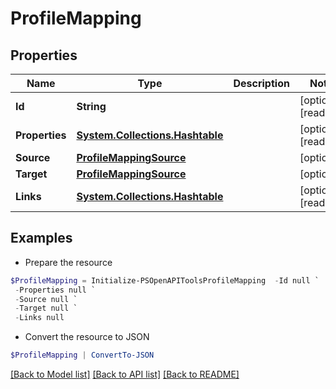 # ProfileMapping
## Properties

Name | Type | Description | Notes
------------ | ------------- | ------------- | -------------
**Id** | **String** |  | [optional] [readonly] 
**Properties** | [**System.Collections.Hashtable**](ProfileMappingProperty.md) |  | [optional] [readonly] 
**Source** | [**ProfileMappingSource**](ProfileMappingSource.md) |  | [optional] 
**Target** | [**ProfileMappingSource**](ProfileMappingSource.md) |  | [optional] 
**Links** | [**System.Collections.Hashtable**](SystemCollectionsHashtable.md) |  | [optional] [readonly] 

## Examples

- Prepare the resource
```powershell
$ProfileMapping = Initialize-PSOpenAPIToolsProfileMapping  -Id null `
 -Properties null `
 -Source null `
 -Target null `
 -Links null
```

- Convert the resource to JSON
```powershell
$ProfileMapping | ConvertTo-JSON
```

[[Back to Model list]](../README.md#documentation-for-models) [[Back to API list]](../README.md#documentation-for-api-endpoints) [[Back to README]](../README.md)

